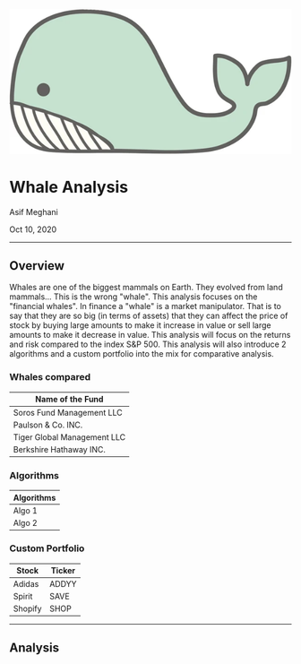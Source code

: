 ![Whale](Images/whale.png)

# Whale Analysis

Asif Meghani

Oct 10, 2020

---

## Overview

Whales are one of the biggest mammals on Earth. They evolved from land mammals... This is the wrong "whale". This analysis focuses on the "financial whales". In finance a "whale" is a market manipulator. That is to say that they are so big (in terms of assets) that they can affect the price of stock by buying large amounts to make it increase in value or sell large amounts to make it decrease in value. This analysis will focus on the returns and risk compared to the index S&P 500. This analysis will also introduce 2 algorithms and a custom portfolio into the mix for comparative analysis.

### Whales compared

| Name of the Fund     |
|----------------------|
|Soros Fund Management LLC |
|Paulson & Co. INC.        |
|Tiger Global Management LLC|
|Berkshire Hathaway INC.   |

### Algorithms

|Algorithms   |
|-------------|
|Algo 1   |
|Algo 2   |

### Custom Portfolio

|Stock     |Ticker   |
|----------|---------|
|Adidas    |ADDYY    |
|Spirit    |SAVE     |
|Shopify   |SHOP     |

---

## Analysis

